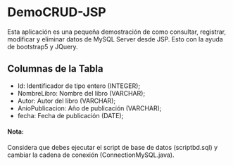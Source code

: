 # DemoCRUD-JSP

Esta aplicación es una pequeña demostración de como consultar, registrar, modificar y eliminar datos de MySQL Server desde JSP.
Esto con la ayuda de bootstrap5 y JQuery.

## Columnas de la Tabla
- Id: Identificador de tipo entero (INTEGER);
- NombreLibro: Nombre del libro (VARCHAR);
- Autor: Autor del libro (VARCHAR);
- AnioPublicacion: Año de publicación (VARCHAR);
- fecha: Fecha de publicación (DATE);

#### Nota:
Considera que debes ejecutar el script de base de datos (scriptbd.sql) y cambiar la cadena de conexión (ConnectionMySQL.java).
